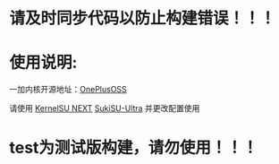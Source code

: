 # 请及时同步代码以防止构建错误！！！

# 使用说明:
一加内核开源地址：[OnePlusOSS](https://github.com/OnePlusOSS/kernel_manifest)

请使用 [KernelSU NEXT](https://github.com/Xiaomichael/OnePlus-Actions/actions/workflows/Build%20KernelSU%20Next.yml) [SukiSU-Ultra](https://github.com/Xiaomichael/OnePlus-Actions/actions/workflows/Build%20SukiSU-Ultra.yml) 并更改配置使用

# test为测试版构建，请勿使用！！！
